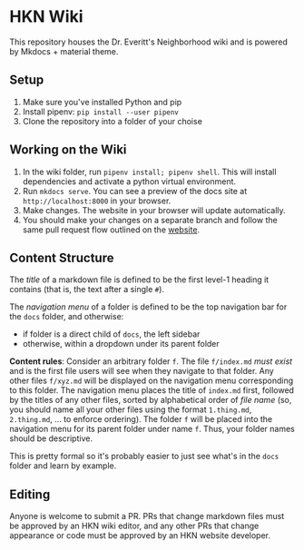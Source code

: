 # HKN Wiki

This repository houses the Dr. Everitt's Neighborhood wiki and is powered by Mkdocs + material theme.

## Setup

1. Make sure you've installed Python and pip
2. Install pipenv: `pip install --user pipenv`
3. Clone the repository into a folder of your choise

## Working on the Wiki

1. In the wiki folder, run `pipenv install; pipenv shell`. This will install dependencies and activate a python virtual environment.
2. Run `mkdocs serve`. You can see a preview of the docs site at `http://localhost:8000` in your browser.
3. Make changes. The website in your browser will update automatically.
4. You should make your changes on a separate branch and follow the same pull request flow outlined on the [website](https://github.com/hkn-alpha/website).

## Content Structure

The _title_ of a markdown file is defined to be the first level-1 heading it contains (that is, the text after a single `#`).

The _navigation menu_ of a folder is defined to be the top navigation bar for the `docs` folder, and otherwise:

- if folder is a direct child of `docs`, the left sidebar
- otherwise, within a dropdown under its parent folder

**Content rules**:
Consider an arbitrary folder `f`. The file `f/index.md` _must exist_ and is the first file users will see when they navigate to that folder. Any other files `f/xyz.md` will be displayed on the navigation menu corresponding to this folder. The navigation menu places the title of `index.md` first, followed by the titles of any other files, sorted by alphabetical order of _file name_ (so, you should name all your other files using the format `1.thing.md`, `2.thing.md`, ... to enforce ordering). The folder `f` will be placed into the navigation menu for its parent folder under name `f`. Thus, your folder names should be descriptive.

This is pretty formal so it's probably easier to just see what's in the `docs` folder and learn by example.

## Editing

Anyone is welcome to submit a PR. PRs that change markdown files must be approved by an HKN wiki editor, and any other PRs that change appearance or code must be approved by an HKN website developer.
